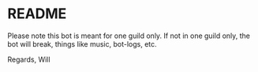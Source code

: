 # README
Please note this bot is meant for one guild only.
If not in one guild only, the bot will break, things like music, bot-logs, etc.

Regards,
Will
